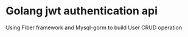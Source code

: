 # Golang jwt authentication api

Using Fiber framework and Mysql-gorm to build User CRUD operation

